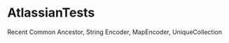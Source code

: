 AtlassianTests
==============

Recent Common Ancestor, String Encoder, MapEncoder, UniqueCollection
